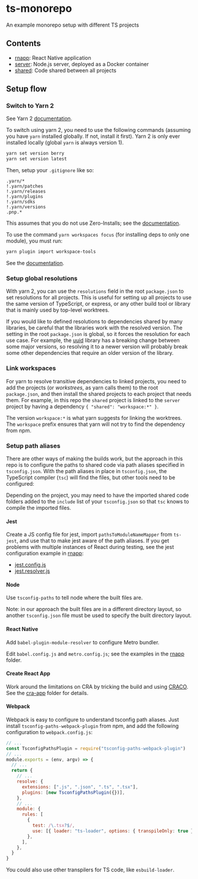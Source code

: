 # ts-monorepo
An example monorepo setup with different TS projects

## Contents

- [rnapp](./rnapp): React Native application
- [server](./server): Node.js server, deployed as a Docker container
- [shared](./shared): Code shared between all projects

## Setup flow

### Switch to Yarn 2

See Yarn 2 [documentation](https://yarnpkg.com/getting-started).

To switch using yarn 2, you need to use the following commands (assuming you have
`yarn` installed globally. If not, install it first). Yarn 2 is only ever
installed locally (global `yarn` is always version 1).

```sh
yarn set version berry
yarn set version latest
```

Then, setup your `.gitignore` like so:

```
.yarn/*
!.yarn/patches
!.yarn/releases
!.yarn/plugins
!.yarn/sdks
!.yarn/versions
.pnp.*
```

This assumes that you do not use Zero-Installs; see the
[documentation](https://yarnpkg.com/getting-started/qa#which-files-should-be-gitignored).

To use the command `yarn workspaces focus` (for installing deps to only one module), you
must run:

```sh
yarn plugin import workspace-tools
```

See the [documentation](https://yarnpkg.com/cli/workspaces/focus).

### Setup global resolutions

With yarn 2, you can use the `resolutions` field in the root `package.json` to set
resolutions for all projects. This is useful for setting up all projects to use the
same version of TypeScript, or express, or any other build tool or library that
is mainly used by top-level worktrees.

If you would like to defined resolutions to dependencies shared by many libraries,
be careful that the libraries work with the resolved version. The setting in the
root `package.json` is global, so it forces the resolution for each use case.
For example, the [uuid](https://www.npmjs.com/package/uuid) library has a breaking
change between some major versions, so resolving it to a newer version will
probably break some other dependencies that require an older version of the library.

### Link workspaces

For yarn to resolve transitive dependencies to linked projects, you need to add
the projects (or _workstrees_, as yarn calls them) to the root `package.json`, and
then install the shared projects to each project that needs them. For example, in
this repo the `shared` project is linked to the `server` project by having a
dependency `{ "shared": "workspace:*" }`.

The version `workspace:*` is what yarn suggests for linking the worktrees. The
`workspace` prefix ensures that yarn will not try to find the dependency from
npm.

### Setup path aliases

There are other ways of making the builds work, but the approach in this repo
is to configure the paths to shared code via path aliases specified in `tsconfig.json`.
With the path aliases in place in `tsconfig.json`, the TypeScript compiler (`tsc`)
will find the files, but other tools need to be configured:

Depending on the project, you may need to have the imported shared code folders
added to the `include` list of your `tsconfig.json` so that `tsc` knows to compile
the imported files.

#### Jest

Create a JS config file for jest, import `pathsToModuleNameMapper`
from `ts-jest`, and use that to make jest aware of the path aliases.
If you get problems with multiple instances of React during testing, see
the jest configuration example in [rnapp](./rnapp):

- [jest.config.js](./rnapp/jest.config.js)
- [jest.resolver.js](./rnapp/jest.resolver.js)

#### Node

Use `tsconfig-paths` to tell node where the built files are.

Note: in our approach the built files are in a different directory layout, so
another `tsconfig.json` file must be used to specify the built directory
layout.

#### React Native

Add `babel-plugin-module-resolver` to configure Metro bundler.

Edit `babel.config.js` and `metro.config.js`; see the examples in the
[rnapp](./rnapp) folder.

#### Create React App

Work around the limitations on CRA by tricking the build and using
[CRACO](https://github.com/gsoft-inc/craco).
See the [cra-app](./cra-app) folder for details.

#### Webpack

Webpack is easy to configure to understand tsconfig path aliases.
Just install `tsconfig-paths-webpack-plugin` from npm, and add the following
configuration to `webpack.config.js`:

```js
// ...
const TsconfigPathsPlugin = require("tsconfig-paths-webpack-plugin")
// ...
module.exports = (env, argv) => {
  // ...
  return {
    // ...
    resolve: {
      extensions: [".js", ".json", ".ts", ".tsx"],
      plugins: [new TsconfigPathsPlugin({})],
    },
    // ...
    module: {
      rules: [
        {
          test: /\.tsx?$/,
          use: [{ loader: "ts-loader", options: { transpileOnly: true } }],
        },
      ],
    },
  }
}
```

You could also use other transpilers for TS code, like `esbuild-loader`.
